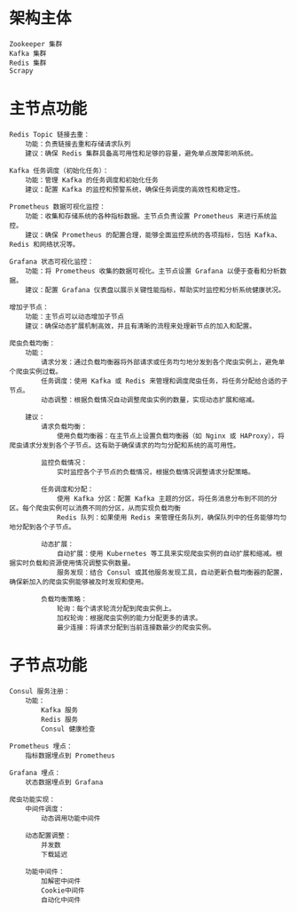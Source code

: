 # 架构主体
    Zookeeper 集群
    Kafka 集群
    Redis 集群
    Scrapy

# 主节点功能
    Redis Topic 链接去重：
        功能：负责链接去重和存储请求队列
        建议：确保 Redis 集群具备高可用性和足够的容量，避免单点故障影响系统。
    
    Kafka 任务调度（初始化任务）：
        功能：管理 Kafka 的任务调度和初始化任务
        建议：配置 Kafka 的监控和预警系统，确保任务调度的高效性和稳定性。
    
    Prometheus 数据可视化监控：
        功能：收集和存储系统的各种指标数据。主节点负责设置 Prometheus 来进行系统监控。
        建议：确保 Prometheus 的配置合理，能够全面监控系统的各项指标，包括 Kafka、Redis 和网络状况等。
    
    Grafana 状态可视化监控：
        功能：将 Prometheus 收集的数据可视化。主节点设置 Grafana 以便于查看和分析数据。
        建议：配置 Grafana 仪表盘以展示关键性能指标，帮助实时监控和分析系统健康状况。
    
    增加子节点：
        功能：主节点可以动态增加子节点
        建议：确保动态扩展机制高效，并且有清晰的流程来处理新节点的加入和配置。

    爬虫负载均衡：
        功能：
            请求分发：通过负载均衡器将外部请求或任务均匀地分发到各个爬虫实例上，避免单个爬虫实例过载。
            任务调度：使用 Kafka 或 Redis 来管理和调度爬虫任务，将任务分配给合适的子节点。
            动态调整：根据负载情况自动调整爬虫实例的数量，实现动态扩展和缩减。
    
        建议：
            请求负载均衡：
                使用负载均衡器：在主节点上设置负载均衡器（如 Nginx 或 HAProxy），将爬虫请求分发到各个子节点。这有助于确保请求的均匀分配和系统的高可用性。
    
            监控负载情况：
                实时监控各个子节点的负载情况，根据负载情况调整请求分配策略。
            
            任务调度和分配：
                使用 Kafka 分区：配置 Kafka 主题的分区，将任务消息分布到不同的分区。每个爬虫实例可以消费不同的分区，从而实现负载均衡
                Redis 队列：如果使用 Redis 来管理任务队列，确保队列中的任务能够均匀地分配到各个子节点。
            
            动态扩展：
                自动扩展：使用 Kubernetes 等工具来实现爬虫实例的自动扩展和缩减。根据实时负载和资源使用情况调整实例数量。
                服务发现：结合 Consul 或其他服务发现工具，自动更新负载均衡器的配置，确保新加入的爬虫实例能够被及时发现和使用。
            
            负载均衡策略：
                轮询：每个请求轮流分配到爬虫实例上。
                加权轮询：根据爬虫实例的能力分配更多的请求。
                最少连接：将请求分配到当前连接数最少的爬虫实例。


# 子节点功能
    Consul 服务注册：
        功能：
            Kafka 服务
            Redis 服务
            Consul 健康检查

    Prometheus 埋点：
        指标数据埋点到 Prometheus

    Grafana 埋点：
        状态数据埋点到 Grafana

    爬虫功能实现：
        中间件调度：
            动态调用功能中间件

        动态配置调整：
            并发数
            下载延迟

        功能中间件：
            加解密中间件
            Cookie中间件
            自动化中间件